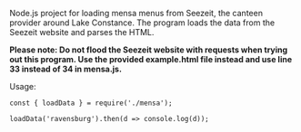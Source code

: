 Node.js project for loading mensa menus from Seezeit, the canteen provider
around Lake Constance. The program loads the data from the Seezeit website and
parses the HTML.

**Please note: Do not flood the Seezeit website with requests when trying out this program.
Use the provided example.html file instead and use line 33 instead of 34 in mensa.js.**

Usage:

```
const { loadData } = require('./mensa');

loadData('ravensburg').then(d => console.log(d));
```
